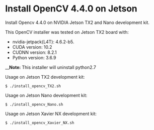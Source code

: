 # Install OpenCV 4.4.0 on Jetson

Install Opencv 4.4.0 on NVIDIA Jetson TX2 and Nano development kit. 

This OpenCV installer was tested on Jetson TX2 board with:
* nvidia-jetpack(L4T): 4.6.2-b5.
* CUDA version: 10.2
* CUDNN version: 8.2.1
* Python version: 3.6.9

__**Note:** This installer will uninstall python2.7 

Usage on Jetson TX2 development kit:

`$ ./install_opencv_TX2.sh`

Usage on Jetson Nano development kit:

`$ ./install_opencv_Nano.sh`

Usage on Jetson Xavier NX development kit:

`$ ./install_opencv_Xavier_NX.sh`